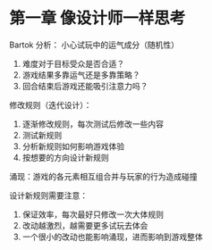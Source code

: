# 第一章 像设计师一样思考
Bartok
分析：
小心试玩中的运气成分（随机性）
1. 难度对于目标受众是否合适？
2. 游戏结果多靠运气还是多靠策略？
3. 回合结束后游戏还能吸引注意力吗？

修改规则（迭代设计）：
1. 逐渐修改规则，每次测试后修改一些内容
2. 测试新规则
3. 分析新规则如何影响游戏体验
4. 按想要的方向设计新规则

涌现：游戏的各元素相互组合并与玩家的行为造成碰撞

设计新规则需要注意：
1. 保证效率，每次最好只修改一次大体规则
2. 改动越激烈，越需要更多试玩去体会
3. 一个很小的改动也能影响涌现，进而影响到游戏整体


